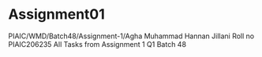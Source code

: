 # Assignment01
PIAIC/WMD/Batch48/Assignment-1/Agha Muhammad Hannan Jillani
Roll no PIAIC206235
All Tasks from Assignment 1 Q1 Batch 48
